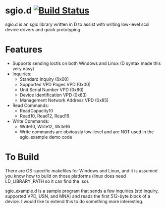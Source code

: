 sgio.d [![Build Status](https://travis-ci.org/ljdelight/sgio.d.svg?branch=master)](https://travis-ci.org/ljdelight/sgio.d)
======
sgio.d is an sgio library written in D to assist with writing low-level scsi device drivers and quick prototyping.

Features
=====
* Supports sending ioctls on both Windows and Linux (D syntax made this very easy)
* Inquiries:
    * Standard Inquiry (0x00)
    * Supported VPD Pages VPD (0x00)
    * Unit Serial Number VPD (0x80)
    * Device Identification VPD (0x83)
    * Management Network Address VPD (0x85)
* Read Commands:
    * ReadCapacity10
    * Read10, Read12, Read16
* Write Commands:
    * Write10, Write12, Write16
    * Write commands are obviously low-level and are NOT used in the sgio_example demo code


To Build
======
There are OS-specific makefiles for Windows and Linux, and it is assumed you know how to build on those platforms (linux does need LD_LIBRARY_PATH so it can find the .so).


sgio_example.d is a sample program that sends a few inquiries (std inquiry, supported VPD, USN, and MNA) and reads the first 512-byte block of a device. I would like to extend this to do something more interesting.
